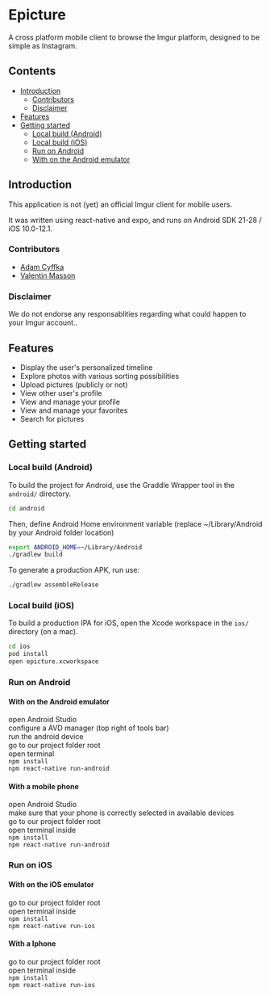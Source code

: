 # Epicture

A cross platform mobile client to browse the Imgur platform, designed to be simple as Instagram.

## Contents
- [Introduction](#introduction)
    - [Contributors](#contributors)
    - [Disclaimer](#disclaimer)
- [Features](#features)
- [Getting started](#getting-started)
    - [Local build (Android)](#local-build-android)
    - [Local build (iOS)](#local-build-ios)
    - [Run on Android](#run-android)
    - [With on the Android emulator](#android-emulator)

## Introduction

This application is not (yet) an official Imgur client for mobile users.

It was written using react-native and expo, and runs on Android SDK 21-28 / iOS 10.0-12.1.

### Contributors

* [Adam Cyffka](https://github.com/AdamCyffka)
* [Valentin Masson](https://github.com/Valipss)

### Disclaimer

We do not endorse any responsablities regarding what could happen to your Imgur account..

## Features

* Display the user's personalized timeline
* Explore photos with various sorting possibilities
* Upload pictures (publicly or not)
* View other user's profile
* View and manage your profile
* View and manage your favorites
* Search for pictures

## Getting started

### Local build (Android)

To build the project for Android, use the Graddle Wrapper tool in the `android/` directory.

```bash
cd android
```
Then, define Android Home environment variable (replace ~/Library/Android by your Android folder location)
```bash
export ANDROID_HOME=~/Library/Android
./gradlew build
```

To generate a production APK, run use:

```bash
./gradlew assembleRelease
```

### Local build (iOS)

To build a production IPA for iOS, open the Xcode workspace in the `ios/` directory (on a mac).

```bash
cd ios
pod install
open epicture.xcworkspace
```

### Run on Android

#### With on the Android emulator

open Android Studio<br/>
configure a AVD manager (top right of tools bar)<br/>
run the android device<br/>
go to our project folder root<br/>
open terminal<br/>
`npm install`<br/>
`npm react-native run-android`<br/>

#### With a mobile phone

open Android Studio<br/>
make sure that your phone is correctly selected in available devices<br/>
go to our project folder root<br/>
open terminal inside<br/>
`npm install`<br/>
`npm react-native run-android`<br/>

### Run on iOS

#### With on the iOS emulator

go to our project folder root<br/>
open terminal inside<br/>
`npm install`<br/>
`npm react-native run-ios`<br/>

#### With a Iphone

go to our project folder root<br/>
open terminal inside<br/>
`npm install`<br/>
`npm react-native run-ios`<br/>
